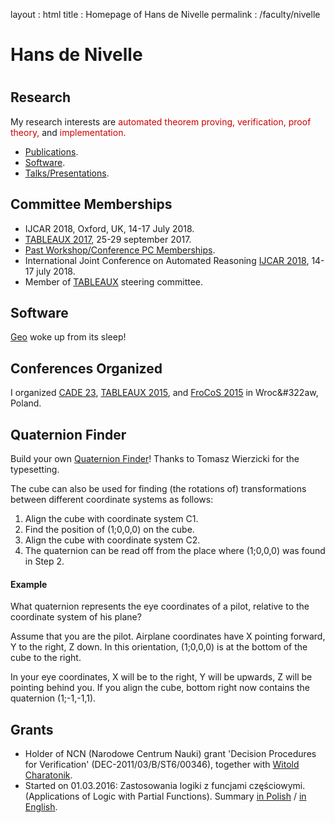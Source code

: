 
layout : html
title : Homepage of Hans de Nivelle
permalink : /faculty/nivelle

<h1> Hans de Nivelle <h1>

<h2> Research </h2>

My research interests are
<font color = "#CC0000"> automated theorem proving, </font>
<font color = "#CC0000"> verification, </font>
<font color = "#CC0000"> proof theory, </font>
and
<font color = "#CC0000"> implementation. </font>


<ul>
<li> <a href = "publications/index.html"> Publications</a>.

<li> <a href = "software/index.html"> Software</a>.

<li> <a href = "talks/index.html"> Talks/Presentations</a>.

</ul>

<h2> Committee Memberships </h2>

<ul>
<li>
   <a =href = "http://ijcar2018.org">IJCAR 2018</a>,
   Oxford, UK, 14-17 July 2018.
<li>
   <a href = "http://tableaux2017.cic.unb.br/">TABLEAUX 2017</a>,
   25-29 september 2017.
<li> <a href = "events/index.html">Past Workshop/Conference PC Memberships</a>.
<li>
   International Joint Conference on Automated Reasoning
   <a href = "http://ijcar2018.org">IJCAR 2018</a>, 14-17 july 2018.
<li> Member of
   <a href = "http://www.tableaux-ar.org">TABLEAUX</a>
   steering committee.
</ul>

<h2> Software </h2>

<a href = "http://www.ii.uni.wroc.pl/~nivelle/software/geo_III/">Geo</a>
woke up from its sleep!

<h2> Conferences Organized </h2>

I organized <a href = "http://cade23.ii.uni.wroc.pl">CADE 23</a>, 
<a href = "http://tableaux2015.ii.uni.wroc.pl">TABLEAUX 2015</a>, and
<a href = "http://frocos2015.ii.uni.wroc.pl/">FroCoS 2015</a> in
Wroc&#322aw, Poland.

<a name = "quaternion_finder">

<h2> Quaternion Finder </h2>

Build your own <a href = "quaternion_finder.pdf">Quaternion Finder</a>!
Thanks to Tomasz Wierzicki for the typesetting. <p>

The cube can also be used for finding (the rotations of)
transformations between different coordinate systems as follows:

<ol>
<li>
   Align the cube with coordinate system C1.
<li>
   Find the position of (1;0,0,0) on the cube.
<li>
   Align the cube with coordinate system C2.
<li>
   The quaternion can be read off from the place where
   (1;0,0,0) was found in Step 2.
</ol>

<h4>Example</h4> What quaternion represents the eye coordinates
of a pilot, relative to the coordinate system of his plane?

Assume that you are the pilot. Airplane coordinates have
X pointing forward, Y to the right, Z down. In this orientation,
(1;0,0,0) is at the bottom of the cube to the right.

In your eye coordinates, X will be to the right, Y will be upwards,
Z will be pointing behind you.
If you align the cube, bottom right now contains the
quaternion (1;-1,-1,1).

<h2> Grants </h2>

<ul>
<li>
   Holder of NCN (Narodowe Centrum Nauki)
   grant 'Decision Procedures for Verification'
   (DEC-2011/03/B/ST6/00346), together
   with <a href = "http://www.ii.uni.wroc.pl/~wch">Witold Charatonik</a>.

<li>
   Started on 01.03.2016:
   Zastosowania logiki z funcjami częściowymi.
   (Applications of Logic with Partial Functions).
   Summary <a href = "295596-pl.pdf"> in Polish</a> /
           <a href = "295596-en.pdf"> in English</a>.
</ul>



